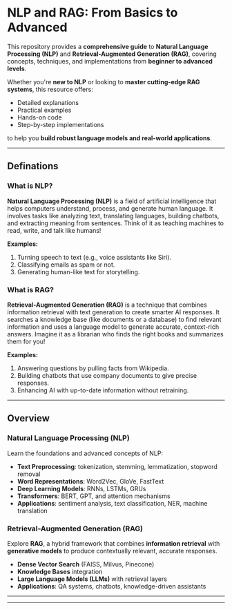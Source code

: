 #  NLP and RAG: From Basics to Advanced  

This repository provides a **comprehensive guide** to **Natural Language Processing (NLP)** and **Retrieval-Augmented Generation (RAG)**, covering concepts, techniques, and implementations from **beginner to advanced levels**.  

Whether you're **new to NLP** or looking to **master cutting-edge RAG systems**, this resource offers:  
- Detailed explanations  
- Practical examples  
- Hands-on code  
- Step-by-step implementations  

to help you **build robust language models and real-world applications**.  

---
## Definations

### What is NLP?

**Natural Language Processing (NLP)** is a field of artificial intelligence that helps computers understand, process, and generate human language. It involves tasks like analyzing text, translating languages, building chatbots, and extracting meaning from sentences. Think of it as teaching machines to read, write, and talk like humans!

**Examples:**

1. Turning speech to text (e.g., voice assistants like Siri).
2. Classifying emails as spam or not.
3. Generating human-like text for storytelling.


### What is RAG?

**Retrieval-Augmented Generation (RAG)** is a technique that combines information retrieval with text generation to create smarter AI responses. It searches a knowledge base (like documents or a database) to find relevant information and uses a language model to generate accurate, context-rich answers. Imagine it as a librarian who finds the right books and summarizes them for you!

**Examples:**

1. Answering questions by pulling facts from Wikipedia.
2. Building chatbots that use company documents to give precise responses.
3. Enhancing AI with up-to-date information without retraining.

---
##  Overview  

###  Natural Language Processing (NLP)  
Learn the foundations and advanced concepts of NLP:  
- **Text Preprocessing**: tokenization, stemming, lemmatization, stopword removal  
- **Word Representations**: Word2Vec, GloVe, FastText  
- **Deep Learning Models**: RNNs, LSTMs, GRUs  
- **Transformers**: BERT, GPT, and attention mechanisms  
- **Applications**: sentiment analysis, text classification, NER, machine translation  

###  Retrieval-Augmented Generation (RAG)  
Explore **RAG**, a hybrid framework that combines **information retrieval** with **generative models** to produce contextually relevant, accurate responses.  
- **Dense Vector Search** (FAISS, Milvus, Pinecone)  
- **Knowledge Bases** integration  
- **Large Language Models (LLMs)** with retrieval layers  
- **Applications**: QA systems, chatbots, knowledge-driven assistants  
---

---
